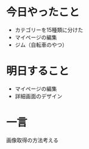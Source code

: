 # 今日やったこと
- カテゴリーを15種類に分けた
- マイページの編集
- ジム（自転車のやつ）

# 明日すること
- マイページの編集
- 詳細画面のデザイン

# 一言
画像取得の方法考える
